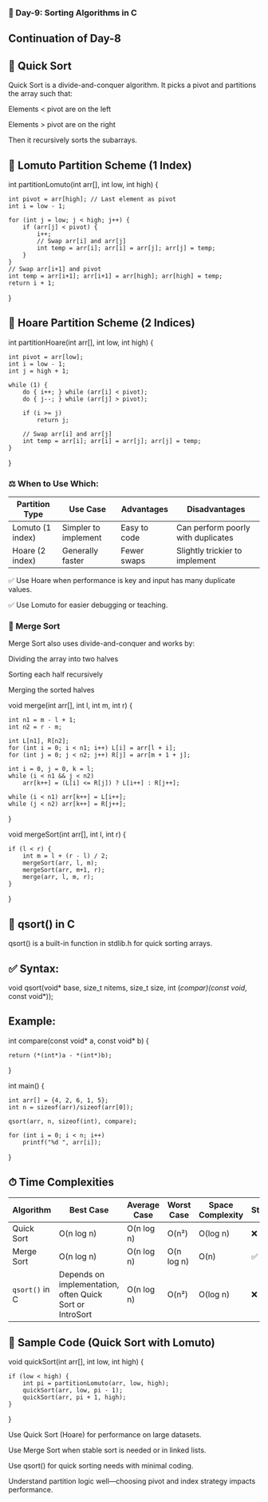 ### 📘 Day-9: Sorting Algorithms in C 

## Continuation of Day-8

## 🔹 Quick Sort
Quick Sort is a divide-and-conquer algorithm. It picks a pivot and partitions the array such that:

Elements < pivot are on the left

Elements > pivot are on the right

Then it recursively sorts the subarrays.

## 🔸 Lomuto Partition Scheme (1 Index)

int partitionLomuto(int arr[], int low, int high) {

    int pivot = arr[high]; // Last element as pivot
    int i = low - 1;

    for (int j = low; j < high; j++) {
        if (arr[j] < pivot) {
            i++;
            // Swap arr[i] and arr[j]
            int temp = arr[i]; arr[i] = arr[j]; arr[j] = temp;
        }
    }
    // Swap arr[i+1] and pivot
    int temp = arr[i+1]; arr[i+1] = arr[high]; arr[high] = temp;
    return i + 1;
}

## 🔸 Hoare Partition Scheme (2 Indices)

int partitionHoare(int arr[], int low, int high) {

    int pivot = arr[low];
    int i = low - 1;
    int j = high + 1;

    while (1) {
        do { i++; } while (arr[i] < pivot);
        do { j--; } while (arr[j] > pivot);

        if (i >= j)
            return j;

        // Swap arr[i] and arr[j]
        int temp = arr[i]; arr[i] = arr[j]; arr[j] = temp;
    }
}

### ⚖️ When to Use Which:

| Partition Type   | Use Case             | Advantages   | Disadvantages                      |
| ---------------- | -------------------- | ------------ | ---------------------------------- |
| Lomuto (1 index) | Simpler to implement | Easy to code | Can perform poorly with duplicates |
| Hoare (2 index)  | Generally faster     | Fewer swaps  | Slightly trickier to implement     |

✅ Use Hoare when performance is key and input has many duplicate values.

✅ Use Lomuto for easier debugging or teaching.

### 🔹 Merge Sort
Merge Sort also uses divide-and-conquer and works by:

Dividing the array into two halves

Sorting each half recursively

Merging the sorted halves

void merge(int arr[], int l, int m, int r) {

    int n1 = m - l + 1;
    int n2 = r - m;

    int L[n1], R[n2];
    for (int i = 0; i < n1; i++) L[i] = arr[l + i];
    for (int j = 0; j < n2; j++) R[j] = arr[m + 1 + j];

    int i = 0, j = 0, k = l;
    while (i < n1 && j < n2)
        arr[k++] = (L[i] <= R[j]) ? L[i++] : R[j++];

    while (i < n1) arr[k++] = L[i++];
    while (j < n2) arr[k++] = R[j++];
}

void mergeSort(int arr[], int l, int r) {

    if (l < r) {
        int m = l + (r - l) / 2;
        mergeSort(arr, l, m);
        mergeSort(arr, m+1, r);
        merge(arr, l, m, r);
    }
}

## 🔹 qsort() in C

qsort() is a built-in function in stdlib.h for quick sorting arrays.

## ✅ Syntax:

void qsort(void* base, size_t nitems, size_t size, int (*compar)(const void*, const void*));

## Example:

int compare(const void* a, const void* b) {

    return (*(int*)a - *(int*)b);
}

int main() {

    int arr[] = {4, 2, 6, 1, 5};
    int n = sizeof(arr)/sizeof(arr[0]);

    qsort(arr, n, sizeof(int), compare);

    for (int i = 0; i < n; i++)
        printf("%d ", arr[i]);
}

## ⏱ Time Complexities

| Algorithm      | Best Case                                                | Average Case | Worst Case | Space Complexity | Stable |
| -------------- | -------------------------------------------------------- | ------------ | ---------- | ---------------- | ------ |
| Quick Sort     | O(n log n)                                               | O(n log n)   | O(n²)      | O(log n)         | ❌ No   |
| Merge Sort     | O(n log n)                                               | O(n log n)   | O(n log n) | O(n)             | ✅ Yes  |
| `qsort()` in C | Depends on implementation, often Quick Sort or IntroSort | O(n log n)   | O(n²)      | O(log n)         | ❌ No   |

## 🔹 Sample Code (Quick Sort with Lomuto)

void quickSort(int arr[], int low, int high) {

    if (low < high) {
        int pi = partitionLomuto(arr, low, high);
        quickSort(arr, low, pi - 1);
        quickSort(arr, pi + 1, high);
    }
}

Use Quick Sort (Hoare) for performance on large datasets.

Use Merge Sort when stable sort is needed or in linked lists.

Use qsort() for quick sorting needs with minimal coding.

Understand partition logic well—choosing pivot and index strategy impacts performance.
